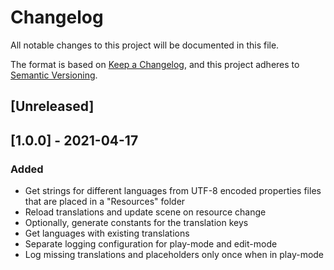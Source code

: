 # Changelog
All notable changes to this project will be documented in this file.

The format is based on [Keep a Changelog](https://keepachangelog.com/en/1.0.0/),
and this project adheres to [Semantic Versioning](https://semver.org/spec/v2.0.0.html).

## [Unreleased]

## [1.0.0] - 2021-04-17
### Added
- Get strings for different languages from UTF-8 encoded properties files that are placed in a "Resources" folder
- Reload translations and update scene on resource change
- Optionally, generate constants for the translation keys
- Get languages with existing translations
- Separate logging configuration for play-mode and edit-mode
- Log missing translations and placeholders only once when in play-mode